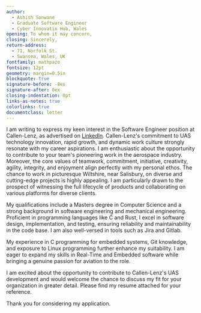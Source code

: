```yaml
---
author:
  - Ashish Sonwane
  - Graduate Software Engineer
  - Cyber Innovatin Hub, Wales
opening: To whom it may concern,
closing: Sincerely,
return-address:
  - 71, Norfolk St.
  - Swansea, Wales, UK
fontfamily: mathpazo
fontsize: 12pt
geometry: margin=0.5in
blockquote: true
signature-before: -8ex
signature-after: 0ex
closing-indentation: 0pt
links-as-notes: true
colorlinks: true
documentclass: letter
---
```


I am writing to express my keen interest in the Software Engineer
position at Callen-Lenz, as advertised on [LinkedIn]. Callen-Lenz's
commitment to UAS technology innovation, rapid growth, and dynamic work
culture strongly resonate with my career aspirations. I am enthusiastic
about the opportunity to contribute to your team's pioneering work in
the aerospace industry. Moreover, the core values of teamwork,
commitment, initiative, creativity, agility, integrity, and enjoyment
align perfectly with my personal ethos. The chance to work in
picturesque Wiltshire, near Salisbury, on diverse and cutting-edge
projects is highly appealing. I am particularly drawn to the prospect of
witnessing the full lifecycle of products and collaborating on various
platforms for diverse clients.

My qualifications include a Masters degree in Computer Science and a
strong background in software engineering and mechanical engineering.
Proficient in programming languages like C and Rust, I excel in software
design, implementation, and testing, ensuring reliability and
maintainability in the code base. I am also well-versed in tools such as
Jira and Gitlab.

My experience in C programming for embedded systems, Git knowledge, and
exposure to Linux programming further enhance my suitability. I am eager
to expand my skills in Real-Time and Embedded software while bringing a
genuine passion for aviation to the role.

I am excited about the opportunity to contribute to Callen-Lenz's UAS
development and would welcome the chance to discuss my fit for your
organization in greater detail. Please find my resume attached for your
reference.

Thank you for considering my application.

[LinkedIn]: https://www.linkedin.com/jobs/view/3714476105

